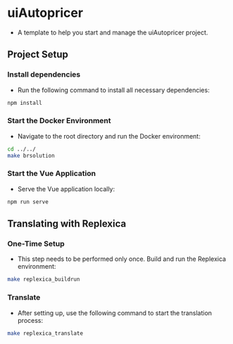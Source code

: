# uiAutopricer

- A template to help you start and manage the uiAutopricer project.

## Project Setup

### Install dependencies

- Run the following command to install all necessary dependencies:

```sh
npm install
```

### Start the Docker Environment

- Navigate to the root directory and run the Docker environment:

```sh
cd ../../
make brsolution
```

### Start the Vue Application

- Serve the Vue application locally:

```sh
npm run serve
```

## Translating with Replexica

### One-Time Setup

- This step needs to be performed only once. Build and run the Replexica environment:

```sh
make replexica_buildrun
```

### Translate

- After setting up, use the following command to start the translation process:

```sh
make replexica_translate
```